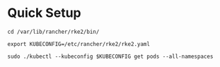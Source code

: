 # Quick Setup  

`cd /var/lib/rancher/rke2/bin/`

`export KUBECONFIG=/etc/rancher/rke2/rke2.yaml`  

`sudo ./kubectl --kubeconfig $KUBECONFIG get pods --all-namespaces`